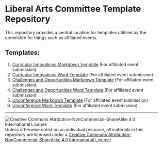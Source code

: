 # Liberal Arts Committee Template Repository

This repository provides a central location for templates utilized by the committee for things such as affiliated events.

## Templates:

1. [Curricular Innovations Markdown Template](https://github.com/computing-in-the-liberal-arts/committee-templates/blob/main/docs/events/CurricularInnovationTemplate.md) (For affiliated event submission)
2. [Curricular Innovations Word Template](https://github.com/computing-in-the-liberal-arts/committee-templates/blob/main/docs/events/CurricularInnovationTemplate.docx) (For affiliated event submission)
3. [Challenges and Opportunities Markdown Template](https://github.com/computing-in-the-liberal-arts/committee-templates/blob/main/docs/events/OpportunitiesChallengesTemplate.md) (For affiliated event submission)
4. [Challenges and Opportunities Word Template](https://github.com/computing-in-the-liberal-arts/committee-templates/blob/main/docs/events/OpportunitesChallengesTemplate.docx) (For affiliated event submission)
5. [Unconference Markdown Template](https://github.com/computing-in-the-liberal-arts/committee-templates/blob/main/docs/events/UnconferenceTemplate.md) (For affiliated event submission)
6. [Unconference Word Template](https://github.com/computing-in-the-liberal-arts/committee-templates/blob/main/docs/events/UnconferenceTemplate.docx) (For affiliated event submission)

___
![Creative Commons Attribution-NonCommercial-ShareAlike 4.0 International License](https://i.creativecommons.org/l/by-nc-sa/4.0/88x31.png "Creative Commons Attribution-NonCommercial-ShareAlike 4.0 International License") Unless otherwise noted on an individual resource, all materials in this repository are licensed under a [Creative Commons Attribution-NonCommercial-ShareAlike 4.0 International License](http://creativecommons.org/licenses/by-nc-sa/4.0/)
